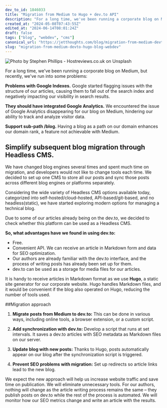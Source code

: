 ```yaml
---
dev_to_id: 1846033
title: "Migration from Medium to Hugo + dev.to API"
description: "For a long time, we've been running a corporate blog on Medium, but recently, we've run into some..."
created_at: "2024-05-08T07:43:55Z"
edited_at: "2024-06-14T08:01:24Z"
draft: false
tags: ["blog", "webdev", "cms"]
canonical_url: "https://jetthoughts.com/blog/migration-from-medium-devto-hugo-blog-webdev/"
slug: "migration-from-medium-devto-hugo-blog-webdev"
---
```


![Photo by Stephen Phillips - Hostreviews.co.uk on Unsplash](https://dev-to-uploads.s3.amazonaws.com/uploads/articles/p9i2krmml9b2n1z53jn6.jpg)

For a long time, we've been running a corporate blog on Medium, but recently, we've run into some problems:

**Problems with Google Indexes.**
   Google started flagging issues with the structure of our articles, causing them to fall out of the search index and negatively impacting our visibility in search results.

**They should have integrated Google Analytics.**
   We encountered the issue of Google Analytics disappearing for our blog on Medium, hindering our ability to track and analyze visitor data.

**Support sub-path /blog.**
   Having a blog as a path on our domain enhances our domain rank, a feature not achievable with Medium.

## Simplify subsequent blog migration through Headless CMS.

We have changed blog engines several times and spent much time on migration, and developers would not like to change tools each time. We decided to set up one CMS to store all our posts and sync those posts across different blog engines or platforms separately.

Considering the wide variety of Headless CMS options available today, categorized into self-hosted/cloud-hosted, API-based/git-based, and no headless(static), we have started exploring modern options for managing a technical blog.

Due to some of our articles already being on the dev.to, we decided to check whether this platform can be used as a Headless CMS. 

**So, what advantages have we found in using dev.to:**
- Free.
- Convenient API. We can receive an article in Markdown form and data for SEO optimization.
- Our authors are already familiar with the dev.to interface, and the process of writing posts has already been set up for them.
- dev.to can be used as a storage for media files for our articles.

It is handy to receive articles in Markdown format as we use **Hugo**, a static site generator for our corporate website. Hugo handles Markdown files, and it would be convenient if the blog also operated on Hugo, reducing the number of tools used.

##Migration approach

1. **Migrate posts from Medium to dev.to:** This can be done in various ways, including online tools, a browser extension, or a custom script.

2. **Add synchronization with dev.to:** Develop a script that runs at set intervals. It saves a dev.to articles with SEO metadata as Markdown files on our server.

3. **Update blog with new posts:** Thanks to Hugo, posts automatically appear on our blog after the synchronization script is triggered.

4. **Prevent SEO problems with migration:** Set up redirects so article links lead to the new blog.

We expect the new approach will help us increase website traffic and save time on publication. We will eliminate unnecessary tools. For our authors, nothing will change as the article writing process remains the same – they publish posts on dev.to while the rest of the process is automated. We will monitor how our SEO metrics change and write an article with the results.